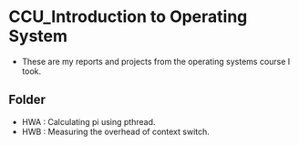 # CCU_Introduction to Operating System
- These are my reports and projects from the operating systems course I took.
## Folder
- HWA : Calculating pi using pthread.
- HWB : Measuring the overhead of context switch.